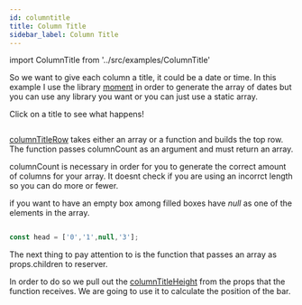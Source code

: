 ```yaml
---
id: columntitle
title: Column Title
sidebar_label: Column Title
---
```

import ColumnTitle from '../src/examples/ColumnTitle'

So we want to give each column a title, it could be a date or time. 
In this example I use the library [moment](https://momentjs.com/) in order to generate the array of dates but you can use any library you want or you can just use a static array. 

Click on a title to see what happens!

<ColumnTitle />


```jsx {23-27,57-62} file=../src/examples/ColumnTitle.js
```

[columnTitleRow](./reserver#columntitlerow) takes either an array or a function and builds the top row. 
The function passes columnCount as an argument and must return an array. 

columnCount is necessary in order for you to generate the correct amount of columns for your array.
It doesnt check if you are using an incorrct length so you can do more or fewer. 

if you want to have an empty box among filled boxes have *null* as one of the elements in the array.

```javascript

const head = ['0','1',null,'3'];

```


The next thing to pay attention to is the function that passes an array as props.children to reserver. 

In order to do so we pull out the [columnTitleHeight](./reserver#columntitleheight) from the props that the function receives. 
We are going to use it to calculate the position of the bar.
